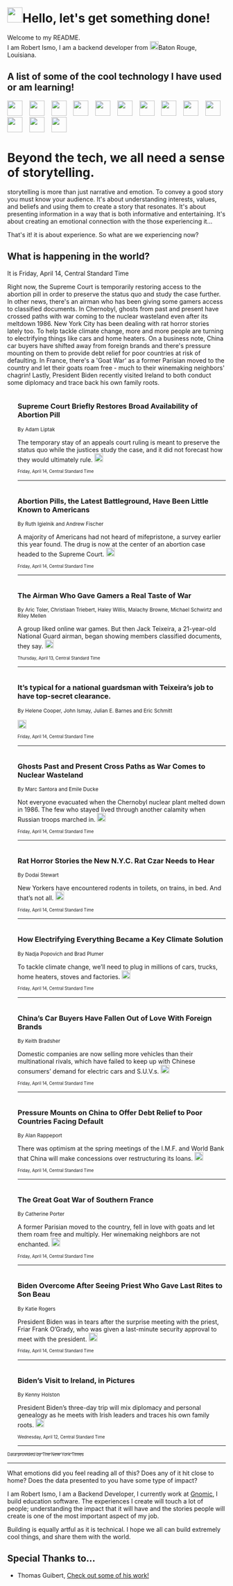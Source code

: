 <h1><img src="https://emojis.slackmojis.com/emojis/images/1643514375/3493/hot-coffee.gif?1643514375" width="35"/>Hello, let's get something done!</h1>

<p>Welcome to my README.<br/>
I am Robert Ismo, I am a backend developer from <img src="https://emojis.slackmojis.com/emojis/images/1638395689/50435/moulin_rouge.png?1638395689" width="20"/>Baton Rouge, Louisiana.</p>
<h2>A list of some of the cool technology I have used or am learning!</h2>
<p>
<img src="https://emojis.slackmojis.com/emojis/images/1643516091/21142/meow_bongotap.gif?1643516091" width="35" alt="">
<img src="https://img.shields.io/badge/Favorite%20Frontend%20Framework-SvelteKit-f83903" alt="">
<img src="https://img.shields.io/badge/Second%20Favorite-Vue-40b581" alt="">
<img src="https://img.shields.io/badge/Most%20Used%20Runtime-Nodejs-78b061" alt="">
<img src="https://emojis.slackmojis.com/emojis/images/1643517416/34482/fire.gif?1643517416" width="35" alt="">
<img src="https://img.shields.io/badge/Javascript%20But%20Better-Typescript-0078ca" alt="">
<img src="https://img.shields.io/badge/Favorite%20Language-Elixir-3e244d" alt="">
<img src="https://img.shields.io/badge/Containerize%20Everything-Docker-6ac9ef" alt="">
<img src="https://emojis.slackmojis.com/emojis/images/1643514596/5999/meow_party.gif?1643514596" width="35" alt="">
<img src="https://img.shields.io/badge/API%20Love%20Language-Graphql-de32a5" alt="">
<img src="https://img.shields.io/badge/Our%20Favorite%20Version%20Controller-Git-e94f33" alt="">
<img src="https://img.shields.io/badge/Favorite%20Database-Redis-d42d1d" alt="">
<img src="https://emojis.slackmojis.com/emojis/images/1643514559/5584/deployparrot.gif?1643514559" width="35" alt="">
<img src="https://img.shields.io/badge/Container%20Interstate-RabbitMQ-f66200" alt="">
<img src="https://img.shields.io/badge/Gotta%20Learn-Kubernetes-316adf" alt="">
<img src="https://img.shields.io/badge/Really%20Mature%20Now-WASM-654fef" alt="">
<img src="https://emojis.slackmojis.com/emojis/images/1666642497/61942/dance_vibe.gif?1666642497" width="35" alt="">
<img src="https://img.shields.io/badge/For%20My%20M1-ARM64-657d96" alt="">
<img src="https://img.shields.io/badge/Loving%20This%20So%20Much-TailwindCSS-17bcb5" alt="">
<img src="https://img.shields.io/badge/Cool%20Build%20Tool-Vite-f9cb24" alt="">
<img src="https://emojis.slackmojis.com/emojis/images/1669231376/62819/working-on-it.gif?1669231376" width="35" alt="">
<img src="https://img.shields.io/badge/Fun%20and%20Easy%20Database-MongoDB-5f8c49" alt="">
<img src="https://img.shields.io/badge/JS%20Life%20Support-NPM-c73737" alt="">
<img src="https://img.shields.io/badge/I%20Liked%20It-DynamoDB-0073b9" alt="">
<img src="https://emojis.slackmojis.com/emojis/images/1643514045/46/question.gif?1643514045" width="35" alt="">
<img src="https://img.shields.io/badge/cool-React-60d6f9" alt="">
<img src="https://img.shields.io/badge/Future%20Big%20Project-Lambda-f37e00" alt="">
<img src="https://img.shields.io/badge/NPM%20But%20Better-PNPM-f1aa07" alt="">
<img src="https://emojis.slackmojis.com/emojis/images/1643514943/9662/fbwow.gif?1643514943" width="35" alt="">
<img src="https://img.shields.io/badge/First%20Language-C-662079" alt="">
<img src="https://img.shields.io/badge/Where%20I%20Deploy%20Frontend-Vercel-000000" alt="">
<img src="https://img.shields.io/badge/Who%20Does%20not%20Want%20an%20App-Swift-f9492a" alt="">
<img src="https://emojis.slackmojis.com/emojis/images/1643514058/151/javascript.png?1643514058" width="35" alt="">
<img src="https://img.shields.io/badge/cool-Python-fbd542" alt="">
<img src="https://img.shields.io/badge/Favorite%20Something-Stripe-656cdc" alt="">
<img src="https://img.shields.io/badge/Of%20Course-HTML5-ed6327" alt="">
<img src="https://emojis.slackmojis.com/emojis/images/1660415405/60731/bomb.gif?1660415405" width="35" alt="">
<img src="https://img.shields.io/badge/hate-CSS-2964ec" alt="">
<img src="https://img.shields.io/badge/Learning-CircleCI-141215" alt="">
<img src="https://img.shields.io/badge/Learning-Rust-fbbb3b" alt="">
<img src="https://emojis.slackmojis.com/emojis/images/1660415397/60712/writing-hand.gif?1660415397" width="35" alt="">
<img src="https://img.shields.io/badge/Dev%20Browser%20of%20Choice-Firefox-cc4e26" alt="">
<img src="https://img.shields.io/badge/Recoverying%20From%20Windows-UNIX-1781e3" alt="">
<img src="https://img.shields.io/badge/LOVE-LogSeq-90c1c2" alt="">
<img src="https://emojis.slackmojis.com/emojis/images/1643514066/223/kirby.gif?1643514066" width="35" alt="">
<img src="https://img.shields.io/badge/Daily%20Driver-MacOS-e6e6e8" alt="">
<img src="https://img.shields.io/badge/Git%20Server-Github-000000" alt="">
<img src="https://img.shields.io/badge/enjoyable-EC2-f17428" alt="">
<img src="https://emojis.slackmojis.com/emojis/images/1643514239/2069/excited.gif?1643514239" width="35" alt="">
</p>
<h1>Beyond the tech, we all need a sense of storytelling.</h1>
<p>storytelling is more than just narrative and emotion. To convey a good story you must know your audience. It's about understanding interests, values, and beliefs and using them to create a story that resonates. It's about presenting information in a way that is both informative and entertaining. It's about creating an emotional connection with the those experiencing it...</p>
<p>That's it! it is about experience. So what are we experiencing now?</p>
<h2>What is happening in the world?</h2>
<p>It is Friday, April 14, Central Standard Time</p>
<p>
Right now, the Supreme Court is temporarily restoring access to the abortion pill in order to preserve the status quo and study the case further. In other news, there&#39;s an airman who has been giving some gamers access to classified documents. In Chernobyl, ghosts from past and present have crossed paths with war coming to the nuclear wasteland even after its meltdown 1986. New York City has been dealing with rat horror stories lately too. To help tackle climate change, more and more people are turning to electrifying things like cars and home heaters. On a business note, China car buyers have shifted away from foreign brands and there&#39;s pressure mounting on them to provide debt relief for poor countries at risk of defaulting. In France, there&#39;s a &#39;Goat War&#39; as a former Parisian moved to the country and let their goats roam free - much to their winemaking neighbors&#39; chagrin! Lastly, President Biden recently visited Ireland to both conduct some diplomacy and trace back his own family roots.</p>
<ol>
<img src="https://img.shields.io/badge/-us-blue" alt="">
<h3>Supreme Court Briefly Restores Broad Availability of Abortion Pill</h3>
<sub>By Adam Liptak</sub>
<p>The temporary stay of an appeals court ruling is meant to preserve the status quo while the justices study the case, and it did not forecast how they would ultimately rule.  <a href="https://nyti.ms/3mB6byW"><img src="https://developer.nytimes.com/files/poweredby_nytimes_30b.png?v=1583354208352" height="20"></a></p>
<sub><sub>Friday, April 14, Central Standard Time</sub></sub>
<hr/>
<img src="https://img.shields.io/badge/-science-blue" alt="">
<h3>Abortion Pills, the Latest Battleground, Have Been Little Known to Americans</h3>
<sub>By Ruth Igielnik and Andrew Fischer</sub>
<p>A majority of Americans had not heard of mifepristone, a survey earlier this year found. The drug is now at the center of an abortion case headed to the Supreme Court.  <a href="https://nyti.ms/3ogPadD"><img src="https://developer.nytimes.com/files/poweredby_nytimes_30b.png?v=1583354208352" height="20"></a></p>
<sub><sub>Friday, April 14, Central Standard Time</sub></sub>
<hr/>
<img src="https://img.shields.io/badge/-world-blue" alt="">
<h3>The Airman Who Gave Gamers a Real Taste of War</h3>
<sub>By Aric Toler, Christiaan Triebert, Haley Willis, Malachy Browne, Michael Schwirtz and Riley Mellen</sub>
<p>A group liked online war games. But then Jack Teixeira, a 21-year-old National Guard airman, began showing members classified documents, they say.  <a href="https://nyti.ms/3A2MUcA"><img src="https://developer.nytimes.com/files/poweredby_nytimes_30b.png?v=1583354208352" height="20"></a></p>
<sub><sub>Thursday, April 13, Central Standard Time</sub></sub>
<hr/>
<img src="https://img.shields.io/badge/-us-blue" alt="">
<h3>It’s typical for a national guardsman with Teixeira’s job to have top-secret clearance.</h3>
<sub>By Helene Cooper, John Ismay, Julian E. Barnes and Eric Schmitt</sub>
<p>  <a href="https://nyti.ms/41xNivL"><img src="https://developer.nytimes.com/files/poweredby_nytimes_30b.png?v=1583354208352" height="20"></a></p>
<sub><sub>Friday, April 14, Central Standard Time</sub></sub>
<hr/>
<img src="https://img.shields.io/badge/-world-blue" alt="">
<h3>Ghosts Past and Present Cross Paths as War Comes to Nuclear Wasteland</h3>
<sub>By Marc Santora and Emile Ducke</sub>
<p>Not everyone evacuated when the Chernobyl nuclear plant melted down in 1986. The few who stayed lived through another calamity when Russian troops marched in.  <a href="https://nyti.ms/3KWZela"><img src="https://developer.nytimes.com/files/poweredby_nytimes_30b.png?v=1583354208352" height="20"></a></p>
<sub><sub>Friday, April 14, Central Standard Time</sub></sub>
<hr/>
<img src="https://img.shields.io/badge/-nyregion-blue" alt="">
<h3>Rat Horror Stories the New N.Y.C. Rat Czar Needs to Hear</h3>
<sub>By Dodai Stewart</sub>
<p>New Yorkers have encountered rodents in toilets, on trains, in bed. And that’s not all.  <a href="https://nyti.ms/406G14L"><img src="https://developer.nytimes.com/files/poweredby_nytimes_30b.png?v=1583354208352" height="20"></a></p>
<sub><sub>Friday, April 14, Central Standard Time</sub></sub>
<hr/>
<img src="https://img.shields.io/badge/-climate-blue" alt="">
<h3>How Electrifying Everything Became a Key Climate Solution</h3>
<sub>By Nadja Popovich and Brad Plumer</sub>
<p>To tackle climate change, we’ll need to plug in millions of cars, trucks, home heaters, stoves and factories.  <a href="https://nyti.ms/3myYnxG"><img src="https://developer.nytimes.com/files/poweredby_nytimes_30b.png?v=1583354208352" height="20"></a></p>
<sub><sub>Friday, April 14, Central Standard Time</sub></sub>
<hr/>
<img src="https://img.shields.io/badge/-business-blue" alt="">
<h3>China’s Car Buyers Have Fallen Out of Love With Foreign Brands</h3>
<sub>By Keith Bradsher</sub>
<p>Domestic companies are now selling more vehicles than their multinational rivals, which have failed to keep up with Chinese consumers’ demand for electric cars and S.U.V.s.  <a href="https://nyti.ms/3KF0IPL"><img src="https://developer.nytimes.com/files/poweredby_nytimes_30b.png?v=1583354208352" height="20"></a></p>
<sub><sub>Friday, April 14, Central Standard Time</sub></sub>
<hr/>
<img src="https://img.shields.io/badge/-business-blue" alt="">
<h3>Pressure Mounts on China to Offer Debt Relief to Poor Countries Facing Default</h3>
<sub>By Alan Rappeport</sub>
<p>There was optimism at the spring meetings of the I.M.F. and World Bank that China will make concessions over restructuring its loans.  <a href="https://nyti.ms/40acQh9"><img src="https://developer.nytimes.com/files/poweredby_nytimes_30b.png?v=1583354208352" height="20"></a></p>
<sub><sub>Friday, April 14, Central Standard Time</sub></sub>
<hr/>
<img src="https://img.shields.io/badge/-world-blue" alt="">
<h3>The Great Goat War of Southern France</h3>
<sub>By Catherine Porter</sub>
<p>A former Parisian moved to the country, fell in love with goats and let them roam free and multiply. Her winemaking neighbors are not enchanted.  <a href="https://nyti.ms/3zZsH7C"><img src="https://developer.nytimes.com/files/poweredby_nytimes_30b.png?v=1583354208352" height="20"></a></p>
<sub><sub>Friday, April 14, Central Standard Time</sub></sub>
<hr/>
<img src="https://img.shields.io/badge/-world-blue" alt="">
<h3>Biden Overcome After Seeing Priest Who Gave Last Rites to Son Beau</h3>
<sub>By Katie Rogers</sub>
<p>President Biden was in tears after the surprise meeting with the priest, Friar Frank O’Grady, who was given a last-minute security approval to meet with the president.  <a href="https://nyti.ms/3UAUkgO"><img src="https://developer.nytimes.com/files/poweredby_nytimes_30b.png?v=1583354208352" height="20"></a></p>
<sub><sub>Friday, April 14, Central Standard Time</sub></sub>
<hr/>
<img src="https://img.shields.io/badge/-world-blue" alt="">
<h3>Biden’s Visit to Ireland, in Pictures</h3>
<sub>By Kenny Holston</sub>
<p>President Biden’s three-day trip will mix diplomacy and personal genealogy as he meets with Irish leaders and traces his own family roots.  <a href="https://nyti.ms/3KvP89r"><img src="https://developer.nytimes.com/files/poweredby_nytimes_30b.png?v=1583354208352" height="20"></a></p>
<sub><sub>Wednesday, April 12, Central Standard Time</sub></sub>
<hr/>
</ol>
<a href="https://developer.nytimes.com"><sub><sub>Data provided by The New York Times</sub></sub></a>
<hr/>
<p>What emotions did you feel reading all of this? Does any of it hit close to home? Does the data presented to you have some type of impact?</p>
<p>I am Robert Ismo, I am a Backend Developer, I currently work at <a href="https://gnomic.education/">Gnomic</a>, I build education software. The experiences I create will touch a lot of people; understanding the impact that it will have and the stories people will create is one of the most important aspect of my job.</p>
<p>Building is equally artful as it is technical. I hope we all can build extremely cool things, and share them with the world.</p>
<h2>Special Thanks to...</h2>
<ul>
<li>Thomas Guibert, <a href="https://github.com/thmsgbrt/thmsgbrt">Check out some of his work!</a></li>
</ul>